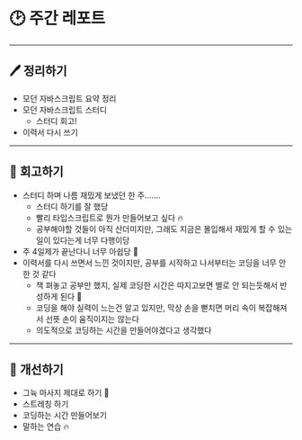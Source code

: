 # 🕑 주간 레포트

---

## 🖊 정리하기

- 모던 자바스크립트 요약 정리
- 모던 자바스크립트 스터디
    - 스터디 회고!
- 이력서 다시 쓰기

---

## 💭 회고하기

- 스터디 하며 나름 재밌게 보냈던 한 주…….
    - 스터디 하기를 잘 했당
    - 빨리 타입스크립트로 뭔가 만들어보고 싶다 🔥
    - 공부해야할 것들이 아직 산더미지만, 그래도 지금은 몰입해서 재밌게 할 수 있는 일이 있다는게 너무 다행이당
- 주 4일제가 끝난다니 너무 아쉽당 🥲
- 이력서를 다시 쓰면서 느낀 것이지만, 공부를 시작하고 나서부터는 코딩을 너무 안한 것 같다
    - 책 펴놓고 공부만 했지, 실제 코딩한 시간은 따지고보면 별로 안 되는듯해서 반성하게 된다 🥲
    - 코딩을 해야 실력이 느는건 알고 있지만, 막상 손을 뻗치면 머리 속이 복잡해져서 선뜻 손이 움직이지는 않는다
    - 의도적으로 코딩하는 시간을 만들어야겠다고 생각했다

---

## 🥊 개선하기

- 그뉵 마사지 제대로 하기 🤕
- 스트레칭 하기
- 코딩하는 시간 만들어보기
- 말하는 연습 🔥